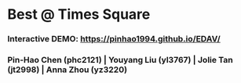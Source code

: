 # Best @ Times Square
### Interactive DEMO: https://pinhao1994.github.io/EDAV/
### Pin-Hao Chen (phc2121) | Youyang Liu (yl3767) | Jolie Tan (jt2998) | Anna Zhou (yz3220)

